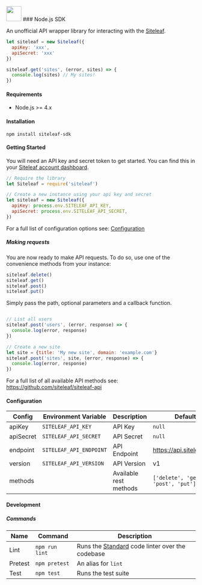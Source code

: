 <img src="https://futureofwebdesign.com/new-york-2010/images/content/logo_siteleaf_new.png" width="40" />
### Node.js SDK

An unofficial API wrapper library for interacting with the [Siteleaf](https://github.com/siteleaf/siteleaf-api).


```javascript
let siteleaf = new Siteleaf({
  apiKey: 'xxx',
  apiSecret: 'xxx'
})

siteleaf.get('sites', (error, sites) => {
  console.log(sites) // My sites!
})
```

#### Requirements

* Node.js >= 4.x

#### Installation

`npm install siteleaf-sdk`

#### Getting Started

You will need an API key and secret token to get started.  You can find this in your [Siteleaf account dashboard](https://manage.siteleaf.com/account).

````javascript
// Require the library
let Siteleaf = require('siteleaf')

// Create a new instance using your api key and secret
let siteleaf = new Siteleaf({
  apiKey: process.env.SITELEAF_API_KEY,
  apiSecret: process.env.SITELEAF_API_SECRET,
})
````
For a full list of configuration options see: [Configuration](#configuration)

##### Making requests

You are now ready to make API requests.  To do so, use one of the convenience methods from your instance:

````javascript
siteleaf.delete()
siteleaf.get()
siteleaf.post()
siteleaf.put()
````

Simply pass the path, optional parameters and a callback function.

```javascript

// List all users
siteleaf.post('users', (error, response) => {
  console.log(error, response)
})

// Create a new site
let site = {title: 'My new site', domain: 'example.com'}
siteleaf.post('sites', site, (error, response) => {
  console.log(error, response)
})

```

For a full list of all available API methods see: https://github.com/siteleaf/siteleaf-api

#### Configuration

Config | Environment Variable | Description | Default
---|---|---|---
apiKey|`SITELEAF_API_KEY`|API Key|`null`
apiSecret|`SITELEAF_API_SECRET`|API Secret|`null`
endpoint|`SITELEAF_API_ENDPOINT`|API Endpoint|https://api.siteleaf.com
version|`SITELEAF_API_VERSION`|API Version|v1
methods| |Available rest methods|`['delete', 'get', 'post', 'put']`

#### Development

##### Commands

Name | Command | Description
---|---|---
Lint|`npm run lint`|Runs the [Standard](https://github.com/feross/standard) code linter over the codebase
Pretest|`npm pretest`|An alias for `lint`
Test|`npm test`|Runs the test suite

